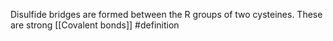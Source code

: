 Disulfide bridges are formed between the R groups of two cysteines. These are strong [[Covalent bonds]]
#definition